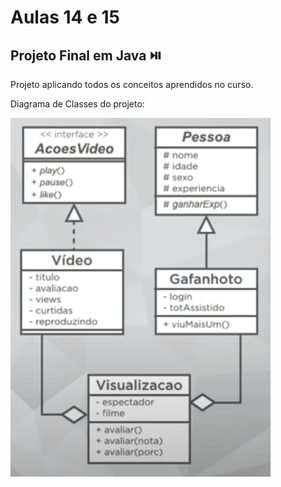 # Aulas 14 e 15

## Projeto Final em Java :play_or_pause_button:

Projeto aplicando todos os conceitos aprendidos no curso.

Diagrama de Classes do projeto:



<img src="diagramaPrj.PNG">



